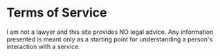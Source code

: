 # Terms of Service

I am not a lawyer and this site provides NO legal advice. Any information presented is meant only as a starting point for understanding a person's interaction with a service.